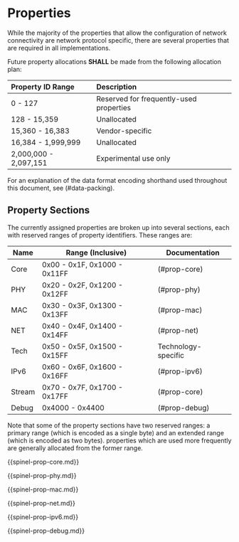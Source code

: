 # Properties

While the majority of the properties that allow the configuration
of network connectivity are network protocol specific, there are
several properties that are required in all implementations.

Future property allocations **SHALL** be made from the
following allocation plan:

Property ID Range     | Description
:---------------------|:-----------------
0 - 127               | Reserved for frequently-used properties
128 - 15,359          | Unallocated
15,360 - 16,383       | Vendor-specific
16,384 - 1,999,999    | Unallocated
2,000,000 - 2,097,151 | Experimental use only

For an explanation of the data format encoding shorthand used
throughout this document, see (#data-packing).

## Property Sections

The currently assigned properties are broken up into several
sections, each with reserved ranges of property identifiers.
These ranges are:

Name   | Range (Inclusive)            | Documentation
-------|------------------------------|--------------
Core   | 0x00 - 0x1F, 0x1000 - 0x11FF | (#prop-core)
PHY    | 0x20 - 0x2F, 0x1200 - 0x12FF | (#prop-phy)
MAC    | 0x30 - 0x3F, 0x1300 - 0x13FF | (#prop-mac)
NET    | 0x40 - 0x4F, 0x1400 - 0x14FF | (#prop-net)
Tech   | 0x50 - 0x5F, 0x1500 - 0x15FF | Technology-specific
IPv6   | 0x60 - 0x6F, 0x1600 - 0x16FF | (#prop-ipv6)
Stream | 0x70 - 0x7F, 0x1700 - 0x17FF | (#prop-core)
Debug  |              0x4000 - 0x4400 | (#prop-debug)

Note that some of the property sections have two reserved
ranges: a primary range (which is encoded as a single byte)
and an extended range (which is encoded as two bytes).
properties which are used more frequently are generally
allocated from the former range.

{{spinel-prop-core.md}}

{{spinel-prop-phy.md}}

{{spinel-prop-mac.md}}

{{spinel-prop-net.md}}

{{spinel-prop-ipv6.md}}

{{spinel-prop-debug.md}}
